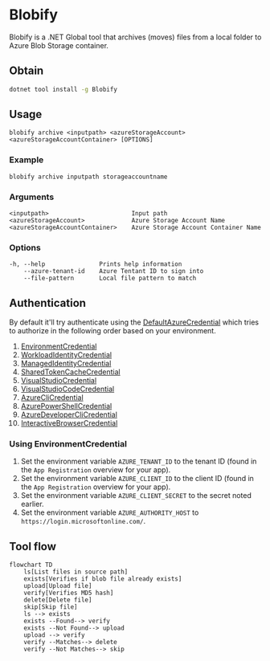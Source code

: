 # Blobify

Blobify is a .NET Global tool that archives (moves) files from a local folder to Azure Blob Storage container.

## Obtain

```bash
dotnet tool install -g Blobify
```

## Usage

    blobify archive <inputpath> <azureStorageAccount> <azureStorageAccountContainer> [OPTIONS]

### Example

    blobify archive inputpath storageaccountname

### Arguments

    <inputpath>                       Input path
    <azureStorageAccount>             Azure Storage Account Name
    <azureStorageAccountContainer>    Azure Storage Account Container Name

### Options
    -h, --help               Prints help information
        --azure-tenant-id    Azure Tentant ID to sign into
        --file-pattern       Local file pattern to match


## Authentication

By default it'll try authenticate using the [DefaultAzureCredential](https://learn.microsoft.com/en-us/dotnet/api/azure.identity.defaultazurecredential?view=azure-dotnet) which tries to authorize in the following order based on your environment.

1. [EnvironmentCredential](https://learn.microsoft.com/en-us/dotnet/api/azure.identity.environmentcredential?view=azure-dotnet)
1. [WorkloadIdentityCredential](https://learn.microsoft.com/en-us/dotnet/api/azure.identity.workloadidentitycredential?view=azure-dotnet)
1. [ManagedIdentityCredential](https://learn.microsoft.com/en-us/dotnet/api/azure.identity.managedidentitycredential?view=azure-dotnet)
1. [SharedTokenCacheCredential](https://learn.microsoft.com/en-us/dotnet/api/azure.identity.sharedtokencachecredential?view=azure-dotnet)
1. [VisualStudioCredential](https://learn.microsoft.com/en-us/dotnet/api/azure.identity.visualstudiocredential?view=azure-dotnet)
1. [VisualStudioCodeCredential](https://learn.microsoft.com/en-us/dotnet/api/azure.identity.visualstudiocodecredential?view=azure-dotnet)
1. [AzureCliCredential](https://learn.microsoft.com/en-us/dotnet/api/azure.identity.azureclicredential?view=azure-dotnet)
1. [AzurePowerShellCredential](https://learn.microsoft.com/en-us/dotnet/api/azure.identity.azurepowershellcredential?view=azure-dotnet)
1. [AzureDeveloperCliCredential](https://learn.microsoft.com/en-us/dotnet/api/azure.identity.azuredeveloperclicredential?view=azure-dotnet)
1. [InteractiveBrowserCredential](https://learn.microsoft.com/en-us/dotnet/api/azure.identity.interactivebrowsercredential?view=azure-dotnet)

### Using EnvironmentCredential

1. Set the environment variable `AZURE_TENANT_ID` to the tenant ID (found in the `App Registration` overview for your app).
1. Set the environment variable `AZURE_CLIENT_ID` to the client ID (found in the `App Registration` overview for your app).
1. Set the environment variable `AZURE_CLIENT_SECRET` to the secret noted earlier.
1. Set the environment variable `AZURE_AUTHORITY_HOST` to `https://login.microsoftonline.com/`.

## Tool flow

```mermaid
flowchart TD
    ls[List files in source path]
    exists[Verifies if blob file already exists]
    upload[Upload file]
    verify[Verifies MD5 hash]
    delete[Delete file]
    skip[Skip file]
    ls --> exists
    exists --Found--> verify
    exists --Not Found--> upload
    upload --> verify
    verify --Matches--> delete
    verify --Not Matches--> skip
```